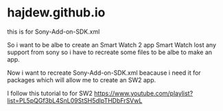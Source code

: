 # hajdew.github.io
this is for Sony-Add-on-SDK.xml

So i want to be albe to create an Smart Watch 2 app
Smart Watch lost any support from sony so i have to recreate some files to be albe to make an app.

Now i want to recreate Sony-Add-on-SDK.xml beacause i need it for packages which will allow me to create an SW2 app.

I follow this tutorial to for SW2
https://www.youtube.com/playlist?list=PL5pQGf3bL4SnL09StSH5dlpTHDbFrSVwL
